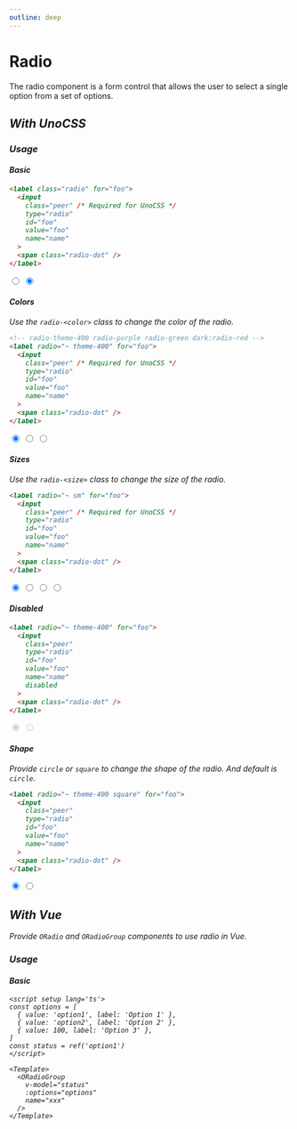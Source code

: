 ```yaml
---
outline: deep
---
```


# Radio

The radio component is a form control that allows the user to select a single option from a set of options.

## <i i-logos-unocss /> With UnoCSS

### <i i-carbon:use-case-usage /> Usage

#### Basic

```html {3}
<label class="radio" for="foo">
  <input
    class="peer" /* Required for UnoCSS */
    type="radio"
    id="foo"
    value="foo"
    name="name"
  >
  <span class="radio-dot" />
</label>
```

<div flex="~ gap-2 items-center">
  <label class="radio" for="foo">
    <input
      class="peer" 
      id="foo"
      type="radio"
    >
    <span class="radio-dot" />
  </label>
  <label class="radio" for="bar">
    <input
      class="peer" 
      id="bar"
      type="radio"
      checked
    >
    <span class="radio-dot" />
  </label>
</div>

#### Colors

Use the `radio-<color>` class to change the color of the radio.

```html {1}
<!-- radio-theme-400 radio-purple radio-green dark:radio-red -->
<label radio="~ theme-400" for="foo">
  <input
    class="peer" /* Required for UnoCSS */
    type="radio"
    id="foo"
    value="foo"
    name="name"
  >
  <span class="radio-dot" />
</label>
```

<div flex="~ gap-2 items-center">
  <label radio="~ theme-400" for="foo">
    <input
      class="peer"
      type="radio"
      id="foo"
      checked
      name='colors'
    >
    <span class="radio-dot" />
  </label>

  <label radio="~ purple dark:red" for="foo">
    <input
      class="peer"
      type="radio"
      id="foo"
      name='colors'
    >
    <span class="radio-dot" />
  </label>

  <label radio="~ green dark:blue" for="foo">
    <input
      class="peer"
      type="radio"
      id="foo"
      name='colors'
    >
    <span class="radio-dot" />
  </label>
</div>

#### Sizes

Use the `radio-<size>` class to change the size of the radio.

```html
<label radio="~ sm" for="foo">
  <input
    class="peer" /* Required for UnoCSS */
    type="radio"
    id="foo"
    value="foo"
    name="name"
  >
  <span class="radio-dot" />
</label>
```

<div flex="~ gap-2 items-center">
  <label radio="~ theme-400 xs" for="foo">
    <input
      class="peer"
      type="radio"
      id="foo"
      checked
      name='size'
    >
    <span class="radio-dot" />
  </label>
  
  <label radio="~ theme-400 sm" for="foo">
    <input
      class="peer"
      type="radio"
      id="foo"
      name='size'
    >
    <span class="radio-dot" />
  </label>

  <label radio="~ theme-400 md" for="foo">
    <input
      class="peer"
      type="radio"
      id="foo"
      name='size'
    >
    <span class="radio-dot" />
  </label>

  <label radio="~ theme-400 lg" for="foo">
    <input
      class="peer"
      type="radio"
      id="foo"
      name='size'
    >
    <span class="radio-dot" />
  </label>
</div>

#### Disabled

```html {8}
<label radio="~ theme-400" for="foo">
  <input
    class="peer"
    type="radio"
    id="foo"
    value="foo"
    name="name"
    disabled
  >
  <span class="radio-dot" />
</label>
```

<div flex="~ gap-2 items-center">
  <label radio="~ theme-400" for="foo">
    <input
      class="peer"
      type="radio"
      id="foo"
      checked
      name='disabled'
      disabled
    >
    <span class="radio-dot" />
  </label>

  <label radio="~ theme-400" for="foo">
    <input
      class="peer"
      type="radio"
      id="foo"
      name='disabled'
      disabled
    >
    <span class="radio-dot" />
  </label>
</div>

#### Shape

Provide `circle` or `square` to change the shape of the radio.
And default is `circle`.

```html {1}
<label radio="~ theme-400 square" for="foo">
  <input
    class="peer"
    type="radio"
    id="foo"
    value="foo"
    name="name"
  >
  <span class="radio-dot" />
</label>
```

<div flex="~ gap-2 items-center">
  <label radio="~ theme-400 circle" for="foo">
    <input
      class="peer"
      type="radio"
      id="foo"
      checked
      name='shape'
    >
    <span class="radio-dot" />
  </label>

  <label radio="~ square orange" for="foo">
    <input
      class="peer"
      type="radio"
      id="foo"
      name='shape'
    >
    <span class="radio-dot" />
  </label>
</div>

## <i i-logos-vue /> With Vue

Provide `ORadio` and `ORadioGroup` components to use radio in Vue.

### <i i-carbon:use-case-usage /> Usage

#### Basic

```vue
<script setup lang='ts'>
const options = [
  { value: 'option1', label: 'Option 1' },
  { value: 'option2', label: 'Option 2' },
  { value: 100, label: 'Option 3' },
]
const status = ref('option1')
</script>

<Template>
  <ORadioGroup 
    v-model="status"
    :options="options"
    name="xxx"
  />
</Template>
```


